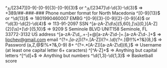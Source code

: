 ^[+](389)\/[2347][0-9]\-[0-9]{3}\-[0-9]{3}$ or ^[+](389)\/[2347]\d\-\d{3}\-\d{3}$   =>  +389/##-###-### Phone number format for North Macedonia
^[0-9]{13}$  or  ^\d{13}$                                                           => 1801990460007    EMBG
^[0-9]{3}\-[0-9]{2}\-[0-9]{4}$ or ^\d{3}\-\d{2}\-\d{4}$                             => 113-91-2097      SSN
^[a-zA-Z\d\s]{5,60}\,[\s]{0,}[A-Z]{2}[\s]+[\d-]{5,10}$                              => 9209 S Seminole BLVD UNIT158 Seminole, FL 33772-3132 US address
^[a-zA-Z\d_.+-]+@[a-zA-Z\d-]+\.[a-zA-Z\d-.]+$                                       => ljochev@gmail.com  email
^(?=.*[a-z])(?=.*[A-Z])(?=.*\d)(?=.*[@$!%*?&])[A-Za-z\d@$!%*?&]{8,}$                => Password (a,Z,@$!%*?&,0-9) 8+
^(?=.*[A-Z])[a-zA-Z\d]{6,}$                                                         => Username (at least one capital letter 6+ caracters)
^[^A-Z]+$                                                                           => Anything but capital letters
^[^\d]+$                                                                            => Anything but numbers
^\d{1,3}\-\d{1,3}$                                                                  => Basketball score